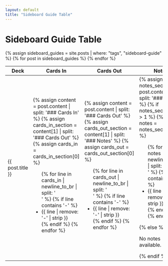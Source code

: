 ```yaml
---
layout: default
title: "Sideboard Guide Table"
---
```


# Sideboard Guide Table

<table>
    <thead>
        <tr>
            <th>Deck</th>
            <th>Cards In</th>
            <th>Cards Out</th>
            <th>Notes</th>
        </tr>
    </thead>
    <tbody>
        {% assign sideboard_guides = site.posts | where: "tags", "sideboard-guide" %}
        {% for post in sideboard_guides %}
            <tr>
                <td>{{ post.title }}</td>
                <td>
                    {% assign content = post.content | split: '### Cards In' %}
                    {% assign cards_in_section = content[1] | split: '### Cards Out' %}
                    {% assign cards_in = cards_in_section[0] %}
                    <ul>
                        {% for line in cards_in | newline_to_br | split: '<br />' %}
                            {% if line contains '-' %}
                                <li>{{ line | remove: '-' | strip }}</li>
                            {% endif %}
                        {% endfor %}
                    </ul>
                </td>
                <td>
                    {% assign content = post.content | split: '### Cards Out' %}
                    {% assign cards_out_section = content[1] | split: '### Notes' %}
                    {% assign cards_out = cards_out_section[0] %}
                    <ul>
                        {% for line in cards_out | newline_to_br | split: '<br />' %}
                            {% if line contains '-' %}
                                <li>{{ line | remove: '-' | strip }}</li>
                            {% endif %}
                        {% endfor %}
                    </ul>
                </td>
                <td>
                    {% assign notes_section = post.content | split: '### Notes' %}
                    {% if notes_section.size > 1 %}
                        {% assign notes = notes_section[1] %}
                        <ul>
                            {% for line in notes | newline_to_br | split: '<br />' %}
                                {% if line contains '-' %}
                                    <li>{{ line | remove: '-' | strip }}</li>
                                {% endif %}
                            {% endfor %}
                        </ul>
                    {% else %}
                        <p>No notes available.</p>
                    {% endif %}
                </td>
            </tr>
        {% endfor %}
    </tbody>
</table>
